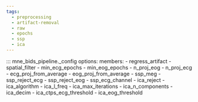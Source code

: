 ```yaml
---
tags:
  - preprocessing
  - artifact-removal
  - raw
  - epochs
  - ssp
  - ica
---
```


::: mne_bids_pipeline._config
    options:
      members:
        - regress_artifact
        - spatial_filter
        - min_ecg_epochs
        - min_eog_epochs
        - n_proj_eog
        - n_proj_ecg
        - ecg_proj_from_average
        - eog_proj_from_average
        - ssp_meg
        - ssp_reject_ecg
        - ssp_reject_eog
        - ssp_ecg_channel
        - ica_reject
        - ica_algorithm
        - ica_l_freq
        - ica_max_iterations
        - ica_n_components
        - ica_decim
        - ica_ctps_ecg_threshold
        - ica_eog_threshold

